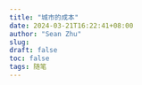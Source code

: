 ```yaml
---
title: "城市的成本"
date: 2024-03-21T16:22:41+08:00
author: "Sean Zhu"
slug:
draft: false
toc: false
tags: 随笔
---
```


